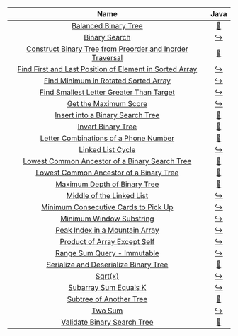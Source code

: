 |                                                                         Name                                                                         |                                                                                 Java                                                                                  |
|:----------------------------------------------------------------------------------------------------------------------------------------------------:|:---------------------------------------------------------------------------------------------------------------------------------------------------------------------:|
|                                      [Balanced Binary Tree](https://leetcode.com/problems/balanced-binary-tree)                                      |                 [:arrows_counterclockwise:](https://github.com/leowajda/eureka-java/blob/master/src/main/java/tree/recursive/BalancedBinaryTree.java)                 |
|                                             [Binary Search](https://leetcode.com/problems/binary-search)                                             |                       [:arrow_right_hook:](https://github.com/leowajda/eureka-java/blob/master/src/main/java/array/iterative/BinarySearch.java)                       |
| [Construct Binary Tree from Preorder and Inorder Traversal](https://leetcode.com/problems/construct-binary-tree-from-preorder-and-inorder-traversal) | [:arrows_counterclockwise:](https://github.com/leowajda/eureka-java/blob/master/src/main/java/tree/recursive/ConstructBinaryTreeFromPreorderAndInorderTraversal.java) |
|   [Find First and Last Position of Element in Sorted Array](https://leetcode.com/problems/find-first-and-last-position-of-element-in-sorted-array)   |      [:arrow_right_hook:](https://github.com/leowajda/eureka-java/blob/master/src/main/java/array/iterative/FindFirstAndLastPositionOfElementInSortedArray.java)      |
|                      [Find Minimum in Rotated Sorted Array](https://leetcode.com/problems/find-minimum-in-rotated-sorted-array)                      |             [:arrow_right_hook:](https://github.com/leowajda/eureka-java/blob/master/src/main/java/array/iterative/FindMinimumInRotatedSortedArray.java)              |
|                  [Find Smallest Letter Greater Than Target](https://leetcode.com/problems/find-smallest-letter-greater-than-target)                  |           [:arrow_right_hook:](https://github.com/leowajda/eureka-java/blob/master/src/main/java/array/iterative/FindSmallestLetterGreaterThanTarget.java)            |
|                                     [Get the Maximum Score](https://leetcode.com/problems/get-the-maximum-score)                                     |                    [:arrow_right_hook:](https://github.com/leowajda/eureka-java/blob/master/src/main/java/array/iterative/GetTheMaximumScore.java)                    |
|                          [Insert into a Binary Search Tree](https://leetcode.com/problems/insert-into-a-binary-search-tree)                          |            [:arrows_counterclockwise:](https://github.com/leowajda/eureka-java/blob/master/src/main/java/tree/recursive/InsertIntoABinarySearchTree.java)             |
|                                        [Invert Binary Tree](https://leetcode.com/problems/invert-binary-tree)                                        |                  [:arrows_counterclockwise:](https://github.com/leowajda/eureka-java/blob/master/src/main/java/tree/recursive/InvertBinaryTree.java)                  |
|                     [Letter Combinations of a Phone Number](https://leetcode.com/problems/letter-combinations-of-a-phone-number)                     |         [:arrows_counterclockwise:](https://github.com/leowajda/eureka-java/blob/master/src/main/java/string/recursive/LetterCombinationsOfAPhoneNumber.java)         |
|                                         [Linked List Cycle](https://leetcode.com/problems/linked-list-cycle)                                         |                  [:arrow_right_hook:](https://github.com/leowajda/eureka-java/blob/master/src/main/java/linked_list/iterative/LinkedListCycle.java)                   |
|            [Lowest Common Ancestor of a Binary Search Tree](https://leetcode.com/problems/lowest-common-ancestor-of-a-binary-search-tree)            |      [:arrows_counterclockwise:](https://github.com/leowajda/eureka-java/blob/master/src/main/java/tree/recursive/LowestCommonAncestorOfABinarySearchTree.java)       |
|                   [Lowest Common Ancestor of a Binary Tree](https://leetcode.com/problems/lowest-common-ancestor-of-a-binary-tree)                   |         [:arrows_counterclockwise:](https://github.com/leowajda/eureka-java/blob/master/src/main/java/tree/recursive/LowestCommonAncestorOfABinaryTree.java)          |
|                              [Maximum Depth of Binary Tree](https://leetcode.com/problems/maximum-depth-of-binary-tree)                              |              [:arrows_counterclockwise:](https://github.com/leowajda/eureka-java/blob/master/src/main/java/tree/recursive/MaximumDepthOfBinaryTree.java)              |
|                                 [Middle of the Linked List](https://leetcode.com/problems/middle-of-the-linked-list)                                 |               [:arrow_right_hook:](https://github.com/leowajda/eureka-java/blob/master/src/main/java/linked_list/iterative/MiddleOfTheLinkedList.java)                |
|                      [Minimum Consecutive Cards to Pick Up](https://leetcode.com/problems/minimum-consecutive-cards-to-pick-up)                      |             [:arrow_right_hook:](https://github.com/leowajda/eureka-java/blob/master/src/main/java/array/iterative/MinimumConsecutiveCardsToPickUp.java)              |
|                                  [Minimum Window Substring](https://leetcode.com/problems/minimum-window-substring)                                  |                  [:arrow_right_hook:](https://github.com/leowajda/eureka-java/blob/master/src/main/java/array/iterative/MinimumWindowSubstring.java)                  |
|                            [Peak Index in a Mountain Array](https://leetcode.com/problems/peak-index-in-a-mountain-array)                            |                [:arrow_right_hook:](https://github.com/leowajda/eureka-java/blob/master/src/main/java/array/iterative/PeakIndexInAMountainArray.java)                 |
|                              [Product of Array Except Self](https://leetcode.com/problems/product-of-array-except-self)                              |                 [:arrow_right_hook:](https://github.com/leowajda/eureka-java/blob/master/src/main/java/array/iterative/ProductOfArrayExceptSelf.java)                 |
|                               [Range Sum Query - Immutable](https://leetcode.com/problems/range-sum-query---immutable)                               |                  [:arrow_right_hook:](https://github.com/leowajda/eureka-java/blob/master/src/main/java/array/iterative/RangeSumQueryImmutable.java)                  |
|                     [Serialize and Deserialize Binary Tree](https://leetcode.com/problems/serialize-and-deserialize-binary-tree)                     |         [:arrows_counterclockwise:](https://github.com/leowajda/eureka-java/blob/master/src/main/java/tree/recursive/SerializeAndDeserializeBinaryTree.java)          |
|                                                    [Sqrt(x)](https://leetcode.com/problems/sqrtx)                                                    |                           [:arrow_right_hook:](https://github.com/leowajda/eureka-java/blob/master/src/main/java/math/iterative/SqrtX.java)                           |
|                                     [Subarray Sum Equals K](https://leetcode.com/problems/subarray-sum-equals-k)                                     |                    [:arrow_right_hook:](https://github.com/leowajda/eureka-java/blob/master/src/main/java/array/iterative/SubarraySumEqualsK.java)                    |
|                                   [Subtree of Another Tree](https://leetcode.com/problems/subtree-of-another-tree)                                   |                [:arrows_counterclockwise:](https://github.com/leowajda/eureka-java/blob/master/src/main/java/tree/recursive/SubtreeOfAnotherTree.java)                |
|                                                   [Two Sum](https://leetcode.com/problems/two-sum)                                                   |                          [:arrow_right_hook:](https://github.com/leowajda/eureka-java/blob/master/src/main/java/array/iterative/TwoSum.java)                          |
|                               [Validate Binary Search Tree](https://leetcode.com/problems/validate-binary-search-tree)                               |              [:arrows_counterclockwise:](https://github.com/leowajda/eureka-java/blob/master/src/main/java/tree/recursive/ValidateBinarySearchTree.java)              |